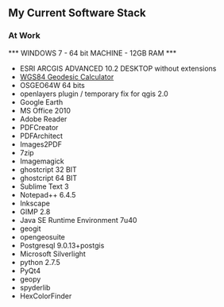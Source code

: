 ## My Current Software Stack

### At Work

*** WINDOWS 7 - 64 bit MACHINE - 12GB RAM ***

- ESRI ARCGIS ADVANCED 10.2 DESKTOP without extensions
- [WGS84 Geodesic Calculator](http://www.pkautomation.com/wgs84_geodesic_calc.html)
- OSGEO64W 64 bits
- openlayers plugin / temporary fix for qgis 2.0
- Google Earth
- MS Office 2010
- Adobe Reader
- PDFCreator
- PDFArchitect
- Images2PDF
- 7zip
- Imagemagick
- ghostcript 32 BIT
- ghostcript 64 BIT
- Sublime Text 3
- Notepad++ 6.4.5
- Inkscape
- GIMP 2.8
- Java SE Runtime Environment 7u40
- geogit
- opengeosuite
- Postgresql 9.0.13+postgis
- Microsoft Silverlight
- python 2.7.5
- PyQt4
- geopy
- spyderlib
- HexColorFinder


